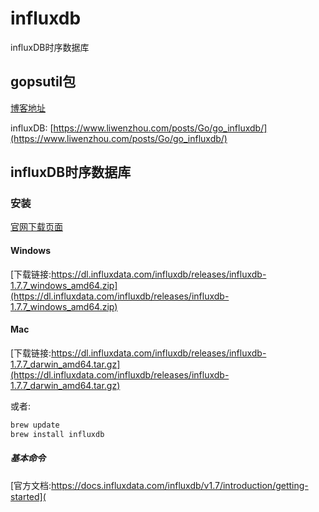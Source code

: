 # influxdb

influxDB时序数据库

## gopsutil包

[博客地址](https://www.liwenzhou.com/posts/Go/go_gopsutil/)

influxDB: [https://www.liwenzhou.com/posts/Go/go_influxdb/](https://www.liwenzhou.com/posts/Go/go_influxdb/)

## influxDB时序数据库

### 安装

[官网下载页面](https://portal.influxdata.com/downloads/)

#### Windows

[下载链接:https://dl.influxdata.com/influxdb/releases/influxdb-1.7.7_windows_amd64.zip](https://dl.influxdata.com/influxdb/releases/influxdb-1.7.7_windows_amd64.zip)

#### Mac

[下载链接:https://dl.influxdata.com/influxdb/releases/influxdb-1.7.7_darwin_amd64.tar.gz](https://dl.influxdata.com/influxdb/releases/influxdb-1.7.7_darwin_amd64.tar.gz)

或者:

```bash
brew update
brew install influxdb
```

##### 基本命令

[官方文档:https://docs.influxdata.com/influxdb/v1.7/introduction/getting-started](